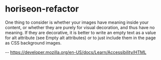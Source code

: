 # horiseon-refactor

One thing to consider is whether your images have meaning inside your content, or whether they are purely for visual decoration, and thus have no meaning. If they are decorative, it is better to write an empty text as a value for alt attribute (see Empty alt attributes) or to just include them in the page as CSS background images.

-- https://developer.mozilla.org/en-US/docs/Learn/Accessibility/HTML

